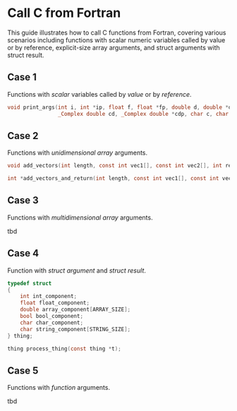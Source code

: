 # Call C from Fortran

This guide illustrates how to call C functions from Fortran, covering various scenarios including functions with scalar numeric variables called by value or by reference, explicit-size array arguments, and struct arguments with struct result.

## Case 1 
Functions with _scalar_ variables called by _value_ or by _reference_.
```c
void print_args(int i, int *ip, float f, float *fp, double d, double *dp,
                _Complex double cd, _Complex double *cdp, char c, char *cp, _Bool b);
```

## Case 2

Functions with _unidimensional array_ arguments.

```c
void add_vectors(int length, const int vec1[], const int vec2[], int result[]);

int *add_vectors_and_return(int length, const int vec1[], const int vec2[]);
```

## Case 3

Functions with _multidimensional array_ arguments.

tbd

## Case 4

Function with _struct argument_ and _struct result_.

```c
typedef struct
{
    int int_component;
    float float_component;
    double array_component[ARRAY_SIZE];
    bool bool_component;
    char char_component;
    char string_component[STRING_SIZE];
} thing;

thing process_thing(const thing *t);
```

## Case 5

Functions with _function_ arguments.

tbd
